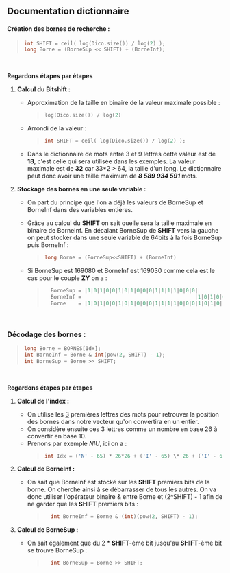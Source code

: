 ## Documentation dictionnaire

#### Création des bornes de recherche :

> ```C++
> int SHIFT = ceil( log(Dico.size()) / log(2) );
> long Borne = (BorneSup << SHIFT) + (BorneInf);
> ```

<br>

**Regardons étapes par étapes**

1. **Calcul du Bitshift :**

    - Approximation de la taille en binaire de la valeur maximale possible :
        > ```C++
        > log(Dico.size()) / log(2)
        > ```
    - Arrondi de la valeur :
        > ```C++
        > int SHIFT = ceil( log(Dico.size()) / log(2) );
        > ```
    - Dans le dictionnaire de mots entre 3 et 9 lettres cette valeur est de **18**, c'est celle qui sera utilisée dans les exemples. La valeur maximale est de **32** car 33\*2 > 64, la taille d'un long. Le dictionnaire peut donc avoir une taille maximum de **_8 589 934 591_** mots.
      <br>

2. **Stockage des bornes en une seule variable :**

    - On part du principe que l'on a déjà les valeurs de BorneSup et BorneInf dans des variables entières.

    - Grâce au calcul du **SHIFT** on sait quelle sera la taille maximale en binaire de BorneInf. En décalant BorneSup de **SHIFT** vers la gauche on peut stocker dans une seule variable de 64bits à la fois BorneSup puis BorneInf :

        > ```C++
        > long Borne = (BorneSup<<SHIFT) + (BorneInf)
        > ```

    - Si BorneSup est 169080 et BorneInf est 169030 comme cela est le cas pour le couple **ZY** on a :
        > ```C++
        >   BorneSup = |1|0|1|0|0|1|0|1|0|0|0|1|1|1|1|0|0|0|                        		= 169080
        >   BorneInf =                                     |1|0|1|0|0|1|0|1|0|0|0|1|0|0|0|1|1|0| 	= 169030
        >   Borne    = |1|0|1|0|0|1|0|1|0|0|0|1|1|1|1|0|0|0|1|0|1|0|0|1|0|1|0|0|0|1|0|0|0|1|1|0| 	= (169080 << 18) + (169030)
        > ```

<br>

### Décodage des bornes :

> ```C++
> long Borne = BORNES[Idx];
> int BorneInf = Borne & int(pow(2, SHIFT) - 1);
> int BorneSup = Borne >> SHIFT;
> ```

<br>

**Regardons étapes par étapes**

1.  **Calcul de l'index :**

    -   On utilise les [3](Rapport.md#démonstration) premières lettres des mots pour retrouver la position des bornes dans notre vecteur qu'on convertira en un entier.
    -   On considère ensuite ces 3 lettres comme un nombre en base 26 à convertir en base 10.
    -   Prenons par exemple _NIU_, ici on a :
        > ```C++
        > int Idx = ('N' - 65) * 26*26 + ('I' - 65) \* 26 + ('I' - 65); // 9016
        > ```

2.  **Calcul de BorneInf :**

    -   On sait que BorneInf est stocké sur les **SHIFT** premiers bits de la borne. On cherche ainsi à se débarrasser de tous les autres. On va donc utiliser l'opérateur binaire & entre Borne et (2^SHIFT) - 1 afin de ne garder que les **SHIFT** premiers bits :
        > ```C++
        >   int BorneInf = Borne & (int)(pow(2, SHIFT) - 1);
        > ```

3.  **Calcul de BorneSup :**
    -   On sait également que du 2 \* **SHIFT**-ème bit jusqu'au **SHIFT**-ème bit se trouve BorneSup :
        > ```C++
        >   int BorneSup = Borne >> SHIFT;
        > ```
